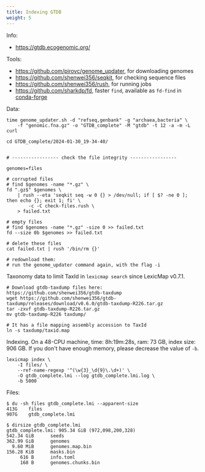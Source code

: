 ```yaml
---
title: Indexing GTDB
weight: 5
---
```


Info:

- https://gtdb.ecogenomic.org/

Tools:

- https://github.com/pirovc/genome_updater, for downloading genomes
- https://github.com/shenwei356/seqkit, for checking sequence files
- https://github.com/shenwei356/rush, for running jobs
- https://github.com/sharkdp/fd, faster `find`, available as `fd-find` in [conda-forge](https://anaconda.org/conda-forge/fd-find)

Data:

    time genome_updater.sh -d "refseq,genbank" -g "archaea,bacteria" \
        -f "genomic.fna.gz" -o "GTDB_complete" -M "gtdb" -t 12 -a -m -L curl

    cd GTDB_complete/2024-01-30_19-34-40/


    # ----------------- check the file integrity -----------------

    genomes=files

    # corrupted files
    # find $genomes -name "*.gz" \
    fd ".gz$" $genomes \
        | rush --eta 'seqkit seq -w 0 {} > /dev/null; if [ $? -ne 0 ]; then echo {}; exit 1; fi' \
            -c -C check-files.rush \
        > failed.txt

    # empty files
    # find $genomes -name "*.gz" -size 0 >> failed.txt
    fd --size 0b $genomes >> failed.txt

    # delete these files
    cat failed.txt | rush '/bin/rm {}'

    # redownload them:
    # run the genome_updater command again, with the flag -i
    
Taxonomy data to limit TaxId in `lexicmap search` since LexicMap v0.7.1.

    # Download gtdb-taxdump files here: https://github.com/shenwei356/gtdb-taxdump
    wget https://github.com/shenwei356/gtdb-taxdump/releases/download/v0.6.0/gtdb-taxdump-R226.tar.gz
    tar -zxvf gtdb-taxdump-R226.tar.gz
    mv gtdb-taxdump-R226 taxdump/
    
    # It has a file mapping assembly accession to TaxId
    ln -s taxdump/taxid.map

Indexing. On a 48-CPU machine, time: 8h:19m:28s, ram: 73 GB, index size: 906 GB.
If you don't have enough memory, please decrease the value of `-b`.

    lexicmap index \
        -I files/ \
        --ref-name-regexp '^(\w{3}_\d{9}\.\d+)' \
        -O gtdb_complete.lmi --log gtdb_complete.lmi.log \
        -b 5000

Files:

    $ du -sh files gtdb_complete.lmi --apparent-size
    413G    files
    907G    gtdb_complete.lmi

    $ dirsize gtdb_complete.lmi
    gtdb_complete.lmi: 905.34 GiB (972,098,200,328)
    542.34 GiB      seeds
    362.99 GiB      genomes
      9.60 MiB      genomes.map.bin
    156.28 KiB      masks.bin
         616 B      info.toml
         168 B      genomes.chunks.bin
